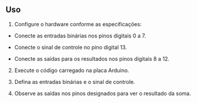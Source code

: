 ## Uso
1. Configure o hardware conforme as especificações:

* Conecte as entradas binárias nos pinos digitais 0 a 7.

* Conecte o sinal de controle no pino digital 13.

* Conecte as saídas para os resultados nos pinos digitais 8 a 12.

2. Execute o código carregado na placa Arduino.

3. Defina as entradas binárias e o sinal de controle.

4. Observe as saídas nos pinos designados para ver o resultado da soma.
